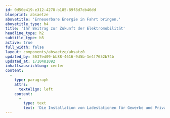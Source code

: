 ```yaml
---
id: 0d50e419-e312-4278-b185-89f8d7cb46dd
blueprint: absaetze
abovetitle: 'Erneuerbare Energie in Fahrt bringen.'
abovetitle_type: h4
title: 'Ihr Beitrag zur Zukunft der Elektromobilität'
headline_type: h2
subtitle_type: h3
active: true
full_width: false
layout: components/absaetze/absatz0
updated_by: 5637ed09-bb88-4616-9d5b-1e4f7652b74b
updated_at: 1710481092
inhaltsausrichtung: center
content:
  -
    type: paragraph
    attrs:
      textAlign: left
    content:
      -
        type: text
        text: 'Die Installation von Ladestationen für Gewerbe und Privat durch uns ist nicht nur ein Schritt in Richtung nachhaltiger Mobilität, sondern auch ein Beitrag zur effizienten Nutzung erneuerbarer Energien. Setzen Sie auf unsere Erfahrung, um Ihre Ladeinfrastruktur zukunftsfähig zu gestalten und einen nachhaltigen Beitrag zur Elektromobilität zu leisten. Kontaktieren Sie uns für eine umfassende Beratung und Installation Ihrer Ladestationen.'
---
```

